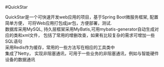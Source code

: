 #QuickStar

QuickStar是一个可快速开发web应用的项目，基于Spring Boot微服务框架, 配置简单方便，
可将Web应用打包成jar包，方便部署，测试.<br>
数据库采用MySQL, 持久层框架采用MyBatis,可用mybatis-generator自动生成对应的类和xml文件，
包括了常用的增删改查，如果有比较复杂的需求可增加一些SQL语句<br>
采用Redis作为缓存，常用的一些方法写在相应的工具类中<br>
集成了Netty， 实现非阻塞通讯，可用于一些业务的非阻塞通讯，例如与智能硬件设备的数据通讯<br>

